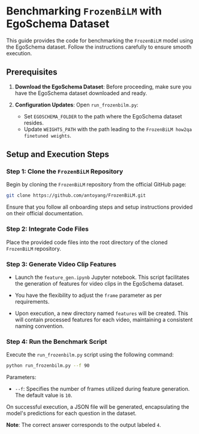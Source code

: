 
# Benchmarking `FrozenBiLM` with EgoSchema Dataset

This guide provides the code for benchmarking the `FrozenBiLM` model using the EgoSchema dataset. Follow the instructions carefully to ensure smooth execution.

## Prerequisites

1. **Download the EgoSchema Dataset**: Before proceeding, make sure you have the EgoSchema dataset downloaded and ready.

2. **Configuration Updates**: Open `run_frozenbilm.py`:
    - Set `EGOSCHEMA_FOLDER` to the path where the EgoSchema dataset resides.
    - Update `WEIGHTS_PATH` with the path leading to the `FrozenBiLM how2qa finetuned weights`.

## Setup and Execution Steps

### Step 1: Clone the `FrozenBiLM` Repository

Begin by cloning the `FrozenBiLM` repository from the official GitHub page:

```bash
git clone https://github.com/antoyang/FrozenBiLM.git
```

Ensure that you follow all onboarding steps and setup instructions provided on their official documentation.

### Step 2: Integrate Code Files

Place the provided code files into the root directory of the cloned `FrozenBiLM` repository.

### Step 3: Generate Video Clip Features

- Launch the `feature_gen.ipynb` Jupyter notebook. This script facilitates the generation of features for video clips in the EgoSchema dataset.
  
- You have the flexibility to adjust the `frame` parameter as per requirements.
  
- Upon execution, a new directory named `features` will be created. This will contain processed features for each video, maintaining a consistent naming convention.

### Step 4: Run the Benchmark Script

Execute the `run_frozenbilm.py` script using the following command:

```bash
python run_frozenbilm.py --f 90
```

Parameters:
- `--f`: Specifies the number of frames utilized during feature generation. The default value is `10`.

On successful execution, a JSON file will be generated, encapsulating the model's predictions for each question in the dataset.

**Note**: The correct answer corresponds to the output labeled `4`.
